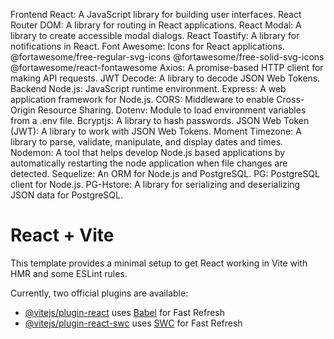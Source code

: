 Frontend
React: A JavaScript library for building user interfaces.
React Router DOM: A library for routing in React applications.
React Modal: A library to create accessible modal dialogs.
React Toastify: A library for notifications in React.
Font Awesome: Icons for React applications.
@fortawesome/free-regular-svg-icons
@fortawesome/free-solid-svg-icons
@fortawesome/react-fontawesome
Axios: A promise-based HTTP client for making API requests.
JWT Decode: A library to decode JSON Web Tokens.
Backend
Node.js: JavaScript runtime environment.
Express: A web application framework for Node.js.
CORS: Middleware to enable Cross-Origin Resource Sharing.
Dotenv: Module to load environment variables from a .env file.
Bcryptjs: A library to hash passwords.
JSON Web Token (JWT): A library to work with JSON Web Tokens.
Moment Timezone: A library to parse, validate, manipulate, and display dates and times.
Nodemon: A tool that helps develop Node.js based applications by automatically restarting the node application when file changes are detected.
Sequelize: An ORM for Node.js and PostgreSQL.
PG: PostgreSQL client for Node.js.
PG-Hstore: A library for serializing and deserializing JSON data for PostgreSQL.



# React + Vite

This template provides a minimal setup to get React working in Vite with HMR and some ESLint rules.

Currently, two official plugins are available:

- [@vitejs/plugin-react](https://github.com/vitejs/vite-plugin-react/blob/main/packages/plugin-react/README.md) uses [Babel](https://babeljs.io/) for Fast Refresh
- [@vitejs/plugin-react-swc](https://github.com/vitejs/vite-plugin-react-swc) uses [SWC](https://swc.rs/) for Fast Refresh
